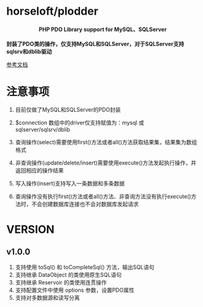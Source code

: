 # horseloft/plodder

<h4 align="center">PHP PDO Library support for MySQL、SQLServer</h4>

**封装了PDO类的操作，仅支持MySQL和SQLServer，对于SQLServer支持sqlsrv和dblib驱动**

[参考文档](https://github.com/horseloft/plodder/wiki)

# 注意事项

1. 目前仅做了MySQL和SQLServer的PDO封装

2. $connection 数组中的driver仅支持赋值为：mysql 或 sqlserver/sqlsrv/dblib

3. 查询操作(select)需要使用first()方法或者all()方法获取结果集，结果集为数组格式

4. 非查询操作(update/delete/insert)需要使用execute()方法发起执行操作，并返回相应的操作结果

5. 写入操作(insert)支持写入一条数据和多条数据

6. 查询操作没有执行first()方法或者all()方法、非查询方法没有执行execute()方法时，不会创建数据库连接也不会对数据库发起请求

# VERSION

## v1.0.0
1. 支持使用 toSql() 和 toCompleteSql() 方法，输出SQL语句
2. 支持继承 DataObject 的类使用原生SQL语句
3. 支持继承 Reservoir 的类使用连贯操作
4. 支持配置文件中使用 options 参数，设置PDO属性
5. 支持对多数据源和读写分离
